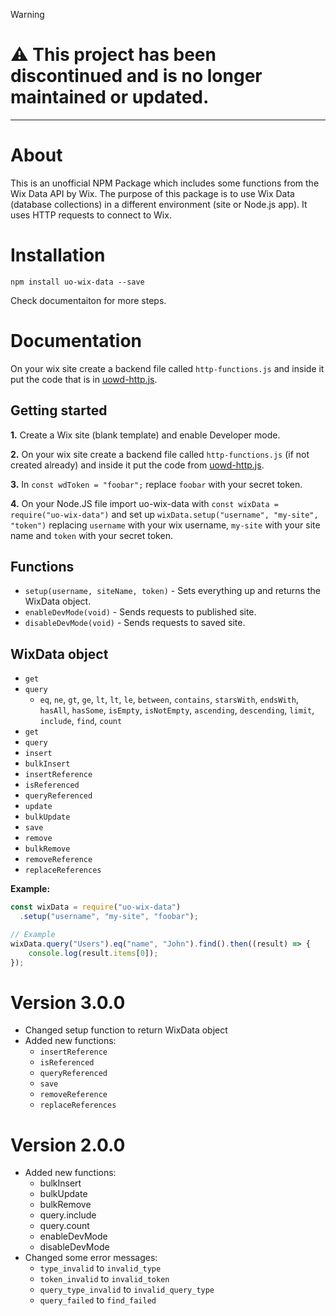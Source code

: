 > [!WARNING]
> # ⚠️ This project has been discontinued and is no longer maintained or updated.

---

# About

This is an unofficial NPM Package which includes some functions from the Wix Data API by Wix. The purpose of this package is to use Wix Data (database collections) in a different environment (site or Node.js app). It uses HTTP requests to connect to Wix.

# Installation

`npm install uo-wix-data --save`

Check documentaiton for more steps.

# Documentation

On your wix site create a backend file called `http-functions.js` and inside it put the code that is in [uowd-http.js](https://github.com/PPTGames/uo-wix-data/blob/main/uowd-http.js).

## Getting started

**1.** Create a Wix site (blank template) and enable Developer mode.

**2.** On your wix site create a backend file called `http-functions.js` (if not created already) and inside it put the code from [uowd-http.js](https://github.com/PPTGames/uo-wix-data/blob/main/uowd-http.js).

**3.** In `const wdToken = "foobar";` replace `foobar` with your secret token.

**4.** On your Node.JS file import uo-wix-data with `const wixData = require("uo-wix-data")` and set up `wixData.setup("username", "my-site", "token")` replacing `username` with your wix username, `my-site` with your site name and `token` with your secret token.

## Functions

- `setup(username, siteName, token)` - Sets everything up and returns the WixData object.
- `enableDevMode(void)` - Sends requests to published site.
- `disableDevMode(void)` - Sends requests to saved site.

## WixData object
- `get`
- `query`
  - `eq`, `ne`, `gt`, `ge`, `lt`, `lt`, `le`, `between`, `contains`, `starsWith`, `endsWith`, `hasAll`, `hasSome`, `isEmpty`, `isNotEmpty`, `ascending`, `descending`, `limit`, `include`, `find`, `count`
- `get`
- `query`
- `insert`
- `bulkInsert`
- `insertReference`
- `isReferenced`
- `queryReferenced`
- `update`
- `bulkUpdate`
- `save`
- `remove`
- `bulkRemove`
- `removeReference`
- `replaceReferences`

**Example:**
```js
const wixData = require("uo-wix-data")
  .setup("username", "my-site", "foobar");

// Example
wixData.query("Users").eq("name", "John").find().then((result) => {
    console.log(result.items[0]);
});
```

# Version 3.0.0
- Changed setup function to return WixData object
- Added new functions:
  - `insertReference`
  - `isReferenced`
  - `queryReferenced`
  - `save`
  - `removeReference`
  - `replaceReferences`

# Version 2.0.0
- Added new functions:
  - bulkInsert
  - bulkUpdate
  - bulkRemove
  - query.include
  - query.count
  - enableDevMode
  - disableDevMode
- Changed some error messages:
  - `type_invalid` to `invalid_type`
  - `token_invalid` to `invalid_token`
  - `query_type_invalid` to `invalid_query_type`
  - `query_failed` to `find_failed`
